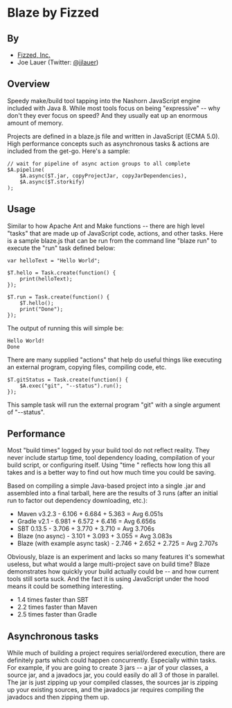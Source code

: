 Blaze by Fizzed
=======================================

## By

 - [Fizzed, Inc.](http://fizzed.co)
 - Joe Lauer (Twitter: [@jjlauer](http://twitter.com/jjlauer))


## Overview

Speedy make/build tool tapping into the Nashorn JavaScript engine included with
Java 8.  While most tools focus on being "expressive" -- why don't they ever
focus on speed?  And they usually eat up an enormous amount of memory.

Projects are defined in a blaze.js file and written in JavaScript (ECMA 5.0).
High performance concepts such as asynchronous tasks & actions are included
from the get-go.  Here's a sample:

    // wait for pipeline of async action groups to all complete
    $A.pipeline(
        $A.async($T.jar, copyProjectJar, copyJarDependencies),
        $A.async($T.storkify)
    );

## Usage

Similar to how Apache Ant and Make functions -- there are high level "tasks" that
are made up of JavaScript code, actions, and other tasks.  Here is a sample
blaze.js that can be run from the command line "blaze run" to execute the "run"
task defined below:

    var helloText = "Hello World";

    $T.hello = Task.create(function() {
        print(helloText);
    });

    $T.run = Task.create(function() {
        $T.hello();
        print("Done");
    });

The output of running this will simple be:

    Hello World!
    Done

There are many supplied "actions" that help do useful things like executing
an external program, copying files, compiling code, etc.

    $T.gitStatus = Task.create(function() {
        $A.exec("git", "--status").run();
    });

This sample task will run the external program "git" with a single argument of
"--status".

## Performance

Most "build times" logged by your build tool do not reflect reality. They never
include startup time, tool dependency loading, compilation of your build
script, or configuring itself.  Using "time <command>" reflects how long this
all takes and is a better way to find out how much time you could be saving.

Based on compiling a simple Java-based project into a single .jar and assembled
into a final tarball, here are the results of 3 runs (after an initial run
to factor out dependency downloading, etc.):

 - Maven v3.2.3 - 6.106 + 6.684 + 5.363 = Avg 6.051s
 - Gradle v2.1 - 6.981 + 6.572 + 6.416 = Avg 6.656s
 - SBT 0.13.5 - 3.706 + 3.770 + 3.710 = Avg 3.706s
 - Blaze (no async) - 3.101 + 3.093 + 3.055 = Avg 3.083s
 - Blaze (with example async task) - 2.746 + 2.652 + 2.725 = Avg 2.707s

Obviously, blaze is an experiment and lacks so many features it's somewhat 
useless, but what would a large multi-project save on build time? Blaze
demonstrates how quickly your build actually could be -- and how current tools
still sorta suck.  And the fact it is using JavaScript under the hood means it
could be something interesting.

 - 1.4 times faster than SBT
 - 2.2 times faster than Maven
 - 2.5 times faster than Gradle

## Asynchronous tasks

While much of building a project requires serial/ordered execution, there are
definitely parts which could happen concurrently.  Especially within tasks.
For example, if you are going to create 3 jars -- a jar of your classes, a
source jar, and a javadocs jar, you could easily do all 3 of those in parallel.
The jar is just zipping up your compiled classes, the sources jar is zipping
up your existing sources, and the javadocs jar requires compiling the javadocs
and then zipping them up.

